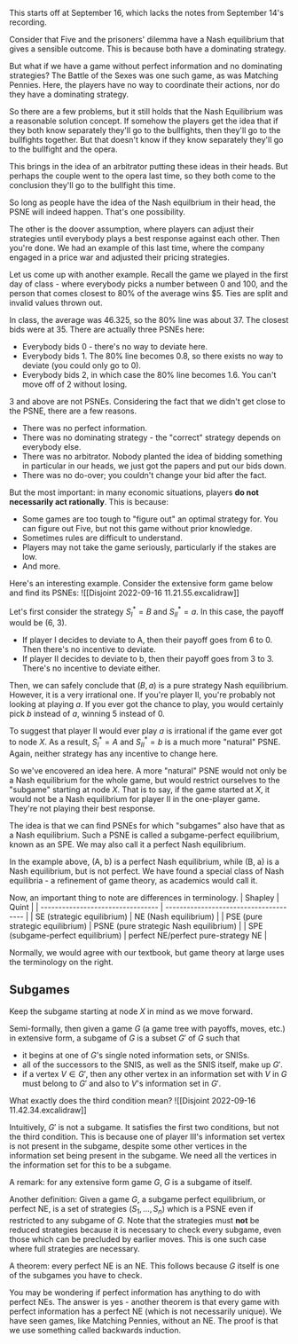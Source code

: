 This starts off at September 16, which lacks the notes from September 14's recording.

Consider that Five and the prisoners' dilemma have a Nash equilibrium that gives a sensible outcome. This is because both have a dominating strategy.

But what if we have a game without perfect information and no dominating strategies? The Battle of the Sexes was one such game, as was Matching Pennies. Here, the players have no way to coordinate their actions, nor do they have a dominating strategy.

So there are a few problems, but it still holds that the Nash Equilibrium was a reasonable solution concept. If somehow the players get the idea that if they both know separately they'll go to the bullfights, then they'll go to the bullfights together. But that doesn't know if they know separately they'll go to the bullfight and the opera.

This brings in the idea of an arbitrator putting these ideas in their heads. But perhaps the couple went to the opera last time, so they both come to the conclusion they'll go to the bullfight this time.

So long as people have the idea of the Nash equilbrium in their head, the PSNE will indeed happen. That's one possibility.

The other is the doover assumption, where players can adjust their strategies until everybody plays a best response against each other. Then you're done. We had an example of this last time, where the company engaged in a price war and adjusted their pricing strategies.

Let us come up with another example. Recall the game we played in the first day of class - where everybody picks a number between 0 and 100, and the person that comes closest to 80% of the average wins $5. Ties are split and invalid values thrown out.

In class, the average was 46.325, so the 80% line was about 37. The closest bids were at 35. There are actually three PSNEs here:
- Everybody bids 0 - there's no way to deviate here.
- Everybody bids 1. The 80% line becomes 0.8, so there exists no way to deviate (you could only go to 0).
- Everybody bids 2, in which case the 80% line becomes 1.6. You can't move off of 2 without losing.

3 and above are not PSNEs. Considering the fact that we didn't get close to the PSNE, there are a few reasons.
- There was no perfect information.
- There was no dominating strategy - the "correct" strategy depends on everybody else.
- There was no arbitrator. Nobody planted the idea of bidding something in particular in our heads, we just got the papers and put our bids down.
- There was no do-over; you couldn't change your bid after the fact.

But the most important: in many economic situations, players **do not necessarily act rationally**. This is because:
- Some games are too tough to "figure out" an optimal strategy for. You can figure out Five, but not this game without prior knowledge.
- Sometimes rules are difficult to understand. 
- Players may not take the game seriously, particularly if the stakes are low.
- And more.

Here's an interesting example. Consider the extensive form game below and find its PSNEs:
![[Disjoint 2022-09-16 11.21.55.excalidraw]]

Let's first consider the strategy $S_I^* = B$ and $S_{II}^* = a$. In this case, the payoff would be (6, 3).
- If player I decides to deviate to A, then their payoff goes from 6 to 0. Then there's no incentive to deviate.
- If player II decides to deviate to b, then their payoff goes from 3 to 3. There's no incentive to deviate either. 

Then, we can safely conclude that $(B, a)$ is a pure strategy Nash equilibrium. However, it is a very irrational one. If you're player II, you're probably not looking at playing $a$. If you ever got the chance to play, you would certainly pick $b$ instead of $a$, winning 5 instead of 0.

To suggest that player II would ever play $a$ is irrational if the game ever got to node $X$. As a result, $S_I^* = A$ and $S_{II}^* = b$ is a much more "natural" PSNE. Again, neither strategy has any incentive to change here.

So we've encovered an idea here. A more "natural" PSNE would not only be a Nash equilibrium for the whole game, but would restrict ourselves to the "subgame" starting at node $X$. That is to say, if the game started at $X$, it would not be a Nash equilibrium for player II in the one-player game. They're not playing their best response.

The idea is that we can find PSNEs for which "subgames" also have that as a Nash equilibrium. Such a PSNE is called a subgame-perfect equilibrium, known as an SPE. We may also call it a perfect Nash equilibrium.

In the example above, (A, b) is a perfect Nash equilibrium, while (B, a) is a Nash equilibrium, but is not perfect. We have found a special class of Nash equilibria - a refinement of game theory, as academics would call it.

Now, an important thing to note are differences in terminology.
| Shapley                           | Quint                                  |
| --------------------------------- | -------------------------------------- |
| SE (strategic equilibrium)        | NE (Nash equilibrium)                  |
| PSE (pure strategic equilibrium)  | PSNE (pure strategic Nash equilibrium) |
| SPE (subgame-perfect equilibrium) | perfect NE/perfect pure-strategy NE    |

Normally, we would agree with our textbook, but game theory at large uses the terminology on the right.

## Subgames
Keep the subgame starting at node $X$ in mind as we move forward.

Semi-formally, then given a game $G$ (a game tree with payoffs, moves, etc.) in extensive form, a subgame of $G$ is a subset $G'$ of $G$ such that
- it begins at one of $G$'s single noted information sets, or SNISs.
- all of the successors to the SNIS, as well as the SNIS itself, make up $G'$.
- if a vertex $V \in G'$, then any other vertex in an information set with $V$ in $G$ must belong to $G'$ and also to $V$'s information set in $G'$.

What exactly does the third condition mean?
![[Disjoint 2022-09-16 11.42.34.excalidraw]]

Intuitively, $G'$ is not a subgame. It satisfies the first two conditions, but not the third condition. This is because one of player III's information set vertex is not present in the subgame, despite some other vertices in the information set being present in the subgame. We need all the vertices in the information set for this to be a subgame.

A remark: for any extensive form game $G$, $G$ is a subgame of itself. 

Another definition: Given a game $G$, a subgame perfect equilibrium, or perfect NE, is a set of strategies $(S_1, \ldots, S_n)$ which is a PSNE even if restricted to any subgame of $G$. Note that the strategies must **not** be reduced strategies because it is necessary to check every subgame, even those which can be precluded by earlier moves. This is one such case where full strategies are necessary.

A theorem: every perfect NE is an NE. This follows because $G$ itself is one of the subgames you have to check. 

You may be wondering if perfect information has anything to do with perfect NEs. The answer is yes - another theorem is that every game with perfect information has a perfect NE (which is not necessarily unique). We have seen games, like Matching Pennies, without an NE. The proof is that we use something called backwards induction.





